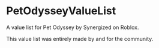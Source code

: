 # PetOdysseyValueList
A value list for Pet Odyssey by Synergized on Roblox.

This value list was entirely made by and for the community.
